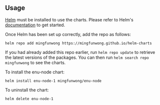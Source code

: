 ## Usage

[Helm](https://helm.sh) must be installed to use the charts.  Please refer to
Helm's [documentation](https://helm.sh/docs) to get started.

Once Helm has been set up correctly, add the repo as follows:

    helm repo add mingfunwong https://mingfunwong.github.io/helm-charts

If you had already added this repo earlier, run `helm repo update` to retrieve
the latest versions of the packages.  You can then run `helm search repo
mingfunwong` to see the charts.

To install the enu-node chart:

    helm install enu-node-1 mingfunwong/enu-node

To uninstall the chart:

    helm delete enu-node-1
